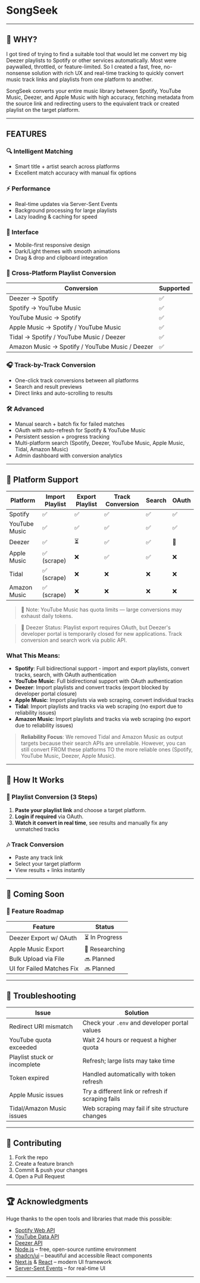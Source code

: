 # SongSeek

---

## 💭 WHY?

I got tired of trying to find a suitable tool that would let me convert my big Deezer playlists to Spotify or other services automatically. Most were paywalled, throttled, or feature-limited. So I created a fast, free, no-nonsense solution with rich UX and real-time tracking to quickly convert music track links and playlists from one platform to another. 

SongSeek converts your entire music library between Spotify, YouTube Music, Deezer, and Apple Music with high accuracy, fetching metadata from the source link and redirecting users to the equivalent track or created playlist on the target platform.

---

## FEATURES

### 🔍 Intelligent Matching
- Smart title + artist search across platforms
- Excellent match accuracy with manual fix options

### ⚡ Performance
- Real-time updates via Server-Sent Events
- Background processing for large playlists
- Lazy loading & caching for speed

### 🎨 Interface
- Mobile-first responsive design
- Dark/Light themes with smooth animations
- Drag & drop and clipboard integration

### 🔄 Cross-Platform Playlist Conversion
| Conversion | Supported |
|------------|-----------|
| Deezer → Spotify | ✅ |
| Spotify → YouTube Music | ✅ |
| YouTube Music → Spotify | ✅ |
| Apple Music → Spotify / YouTube Music | ✅ |
| Tidal → Spotify / YouTube Music / Deezer | ✅ |
| Amazon Music → Spotify / YouTube Music / Deezer | ✅ |

### 🎧 Track-by-Track Conversion
- One-click track conversions between all platforms
- Search and result previews
- Direct links and auto-scrolling to results

### 🛠 Advanced
- Manual search + batch fix for failed matches
- OAuth with auto-refresh for Spotify & YouTube Music
- Persistent session + progress tracking
- Multi-platform search (Spotify, Deezer, YouTube Music, Apple Music, Tidal, Amazon Music)
- Admin dashboard with conversion analytics

---

## 🎯 Platform Support

| Platform         | Import Playlist | Export Playlist | Track Conversion | Search | OAuth |
|------------------|------------------|------------------|------------------|--------|-------|
| Spotify          | ✅               | ✅               | ✅               | ✅     | ✅    |
| YouTube Music    | ✅               | ✅               | ✅               | ✅     | ✅    |
| Deezer           | ✅               | ⏳               | ✅               | ✅     | 🔄    |
| Apple Music      | ✅ (scrape)      | ❌               | ✅               | ✅     | ❌    |
| Tidal            | ✅ (scrape)      | ❌               | ❌               | ❌     | ❌    |
| Amazon Music     | ✅ (scrape)      | ❌               | ❌               | ❌     | ❌    |

> 🔹 Note: YouTube Music has quota limits — large conversions may exhaust daily tokens.

> 🔹 Deezer Status: Playlist export requires OAuth, but Deezer's developer portal is temporarily closed for new applications. Track conversion and search work via public API.

### **What This Means:**
- **Spotify**: Full bidirectional support - import and export playlists, convert tracks, search, with OAuth authentication
- **YouTube Music**: Full bidirectional support with OAuth authentication
- **Deezer**: Import playlists and convert tracks (export blocked by developer portal closure)
- **Apple Music**: Import playlists via web scraping, convert individual tracks
- **Tidal**: Import playlists and tracks via web scraping (no export due to reliability issues)
- **Amazon Music**: Import playlists and tracks via web scraping (no export due to reliability issues)

> **Reliability Focus**: We removed Tidal and Amazon Music as output targets because their search APIs are unreliable. However, you can still convert FROM these platforms TO the more reliable ones (Spotify, YouTube Music, Deezer, Apple Music).

---

## 📖 How It Works

### 🎵 Playlist Conversion (3 Steps)
1. **Paste your playlist link** and choose a target platform.
2. **Login if required** via OAuth.
3. **Watch it convert in real time**, see results and manually fix any unmatched tracks

### 🎶 Track Conversion
- Paste any track link
- Select your target platform
- View results + links instantly

---

## 🚧 Coming Soon

### 🔨 Feature Roadmap

| Feature                    | Status        |
|----------------------------|---------------|
| Deezer Export w/ OAuth     | ⏳ In Progress |
| Apple Music Export         | 🧩 Researching |
| Bulk Upload via File       | 🔜 Planned     |
| UI for Failed Matches Fix  | 🔜 Planned     |

---

## 🐛 Troubleshooting

| Issue                        | Solution                                                                 |
|-----------------------------|--------------------------------------------------------------------------|
| Redirect URI mismatch       | Check your `.env` and developer portal values                           |
| YouTube quota exceeded      | Wait 24 hours or request a higher quota                                  |
| Playlist stuck or incomplete| Refresh; large lists may take time                                       |
| Token expired               | Handled automatically with token refresh                                 |
| Apple Music issues          | Try a different link or refresh if scraping fails                       |
| Tidal/Amazon Music issues   | Web scraping may fail if site structure changes                         |

---

## 🤝 Contributing

1. Fork the repo
2. Create a feature branch
3. Commit & push your changes
4. Open a Pull Request

---

## 🏆 Acknowledgments

Huge thanks to the open tools and libraries that made this possible:

- [Spotify Web API](https://developer.spotify.com/documentation/web-api/)
- [YouTube Data API](https://developers.google.com/youtube/v3)
- [Deezer API](https://developers.deezer.com/api)
- [Node.js](https://nodejs.org/) – free, open-source runtime environment
- [shadcn/ui](https://ui.shadcn.com) – beautiful and accessible React components 
- [Next.js](https://nextjs.org) & [React](https://react.dev) – modern UI framework
- [Server-Sent Events](https://developer.mozilla.org/en-US/docs/Web/API/Server-sent_events) – for real-time UI

---
